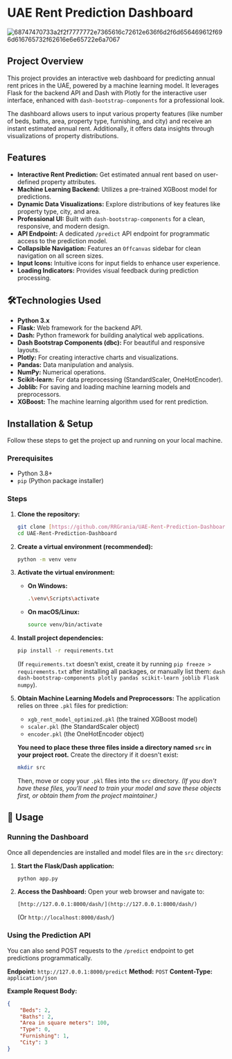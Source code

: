 # UAE Rent Prediction Dashboard
![68747470733a2f2f7777772e7365616c72612e636f6d2f6d656469612f696d616765732f62616e6e65722e6a7067](https://github.com/user-attachments/assets/71b33af7-5878-4290-a039-1255b44807bf)


## Project Overview

This project provides an interactive web dashboard for predicting annual rent prices in the UAE, powered by a machine learning model. It leverages Flask for the backend API and Dash with Plotly for the interactive user interface, enhanced with `dash-bootstrap-components` for a professional look.

The dashboard allows users to input various property features (like number of beds, baths, area, property type, furnishing, and city) and receive an instant estimated annual rent. Additionally, it offers data insights through visualizations of property distributions.

## Features

* **Interactive Rent Prediction:** Get estimated annual rent based on user-defined property attributes.
* **Machine Learning Backend:** Utilizes a pre-trained XGBoost model for predictions.
* **Dynamic Data Visualizations:** Explore distributions of key features like property type, city, and area.
* **Professional UI:** Built with `dash-bootstrap-components` for a clean, responsive, and modern design.
* **API Endpoint:** A dedicated `/predict` API endpoint for programmatic access to the prediction model.
* **Collapsible Navigation:** Features an `Offcanvas` sidebar for clean navigation on all screen sizes.
* **Input Icons:** Intuitive icons for input fields to enhance user experience.
* **Loading Indicators:** Provides visual feedback during prediction processing.

## 🛠Technologies Used

* **Python 3.x**
* **Flask:** Web framework for the backend API.
* **Dash:** Python framework for building analytical web applications.
* **Dash Bootstrap Components (dbc):** For beautiful and responsive layouts.
* **Plotly:** For creating interactive charts and visualizations.
* **Pandas:** Data manipulation and analysis.
* **NumPy:** Numerical operations.
* **Scikit-learn:** For data preprocessing (StandardScaler, OneHotEncoder).
* **Joblib:** For saving and loading machine learning models and preprocessors.
* **XGBoost:** The machine learning algorithm used for rent prediction.

##  Installation & Setup

Follow these steps to get the project up and running on your local machine.

### Prerequisites

* Python 3.8+
* `pip` (Python package installer)

### Steps

1.  **Clone the repository:**
    ```bash
    git clone [https://github.com/RRGrania/UAE-Rent-Prediction-Dashboard.git](https://github.com/RRGrania/UAE-Rent-Prediction-Dashboard.git)
    cd UAE-Rent-Prediction-Dashboard
    ```

2.  **Create a virtual environment (recommended):**
    ```bash
    python -m venv venv
    ```

3.  **Activate the virtual environment:**
    * **On Windows:**
        ```bash
        .\venv\Scripts\activate
        ```
    * **On macOS/Linux:**
        ```bash
        source venv/bin/activate
        ```

4.  **Install project dependencies:**
    ```bash
    pip install -r requirements.txt
    ```
    (If `requirements.txt` doesn't exist, create it by running `pip freeze > requirements.txt` after installing all packages, or manually list them: `dash dash-bootstrap-components plotly pandas scikit-learn joblib Flask numpy`).

5.  **Obtain Machine Learning Models and Preprocessors:**
    The application relies on three `.pkl` files for prediction:
    * `xgb_rent_model_optimized.pkl` (the trained XGBoost model)
    * `scaler.pkl` (the StandardScaler object)
    * `encoder.pkl` (the OneHotEncoder object)

    **You need to place these three files inside a directory named `src` in your project root.**
    Create the directory if it doesn't exist:
    ```bash
    mkdir src
    ```
    Then, move or copy your `.pkl` files into the `src` directory.
    *(If you don't have these files, you'll need to train your model and save these objects first, or obtain them from the project maintainer.)*

## 🚀 Usage

### Running the Dashboard

Once all dependencies are installed and model files are in the `src` directory:

1.  **Start the Flask/Dash application:**
    ```bash
    python app.py
    ```
2.  **Access the Dashboard:**
    Open your web browser and navigate to:
    ```
    [http://127.0.0.1:8000/dash/](http://127.0.0.1:8000/dash/)
    ```
    (Or `http://localhost:8000/dash/`)

### Using the Prediction API

You can also send POST requests to the `/predict` endpoint to get predictions programmatically.

**Endpoint:** `http://127.0.0.1:8000/predict`
**Method:** `POST`
**Content-Type:** `application/json`

**Example Request Body:**

```json
{
    "Beds": 2,
    "Baths": 2,
    "Area in square meters": 100,
    "Type": 0,       
    "Furnishing": 1, 
    "City": 3      
}

